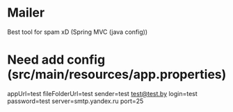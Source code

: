 # Mailer
Best tool for spam xD (Spring MVC (java config)) 

# Need add config (src/main/resources/app.properties)
appUrl=test
fileFolderUrl=test
sender=test <test@test.by>
login=test
password=test
server=smtp.yandex.ru
port=25

